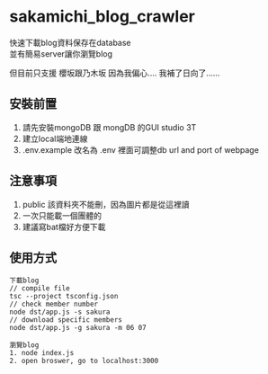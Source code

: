 # sakamichi_blog_crawler
快速下載blog資料保存在database  
並有簡易server讓你瀏覽blog  

但目前只支援 櫻坂跟乃木坂 因為我偏心....
我補了日向了......

## 安裝前置
1. 請先安裝mongoDB 跟 mongDB 的GUI studio 3T
2. 建立local端地連線
3. .env.example 改名為 .env 裡面可調整db url and port of webpage

## 注意事項
1. public 該資料夾不能刪，因為圖片都是從這裡讀
2. 一次只能載一個團體的
3. 建議寫bat檔好方便下載

## 使用方式
```
下載blog
// compile file
tsc --project tsconfig.json
// check member number
node dst/app.js -s sakura
// download specific members
node dst/app.js -g sakura -m 06 07 

瀏覽blog
1. node index.js
2. open broswer, go to localhost:3000
```
